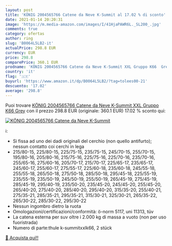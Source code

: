 ```yaml
---
layout: post
title: 'KÖNIG 2004565766 Catene da Neve K-Summit al 17.02 % di sconto'
date: 2021-01-14 20:20:31
image: 'https://m.media-amazon.com/images/I/41HjaPAWR6L._SL200_.jpg'
comments: true
category: ofertas
author: ring
slug: 'B0064L5LB2-it'
actualPrice: 298.8 EUR
currency: EUR
price: 298.8
comparePrice: 360.1 EUR
prodname: 'KÖNIG 2004565766 Catene da Neve K-Summit XXL Gruppo K66  Grey'
country: 'it'
flag: '🇮🇹'
buyurl: 'https://www.amazon.it/dp/B0064L5LB2/?tag=tolees00-21'
descuento: '17.02'
average: '298.8'
---
```


Puoi trovare [KÖNIG 2004565766 Catene da Neve K-Summit XXL Gruppo K66  Grey](https://www.amazon.it/dp/B0064L5LB2/?tag=tolees00-21) con il prezzo 298.8 EUR (originale: 360.1 EUR) 17.02 % sconto qui:

[![KÖNIG 2004565766 Catene da Neve K-Summit](https://m.media-amazon.com/images/I/41HjaPAWR6L._SL200_.jpg)](https://www.amazon.it/dp/B0064L5LB2/?tag=tolees00-21)

ℹ️:

- Si fissa ad uno dei dadi originali del cerchio (non quello antifurto); nessun contatto coi cerchi in lega
- 215/80-15, 225/80-15, 225/75-15, 235/75-15, 245/70-15, 255/70-15, 195/80-16, 205/80-16, 215/75-16, 225/75-16, 225/70-16, 235/70-16, 255/65-16, 275/60-16, 205/70-17, 215/70-17, 225/65-17, 235/65-17, 245/60-17, 255/60-17, 275/55-17, 225/60-18, 235/60-18, 245/55-18, 255/55-18, 265/50-18, 275/50-18, 285/50-18, 295/45-18, 225/55-19, 235/55-19, 235/50-19, 245/50-19, 255/50-19, 265/45-19, 275/45-19, 285/45-19, 295/40-19, 235/50-20, 235/45-20, 245/45-20, 255/45-20, 265/40-20, 275/40-20, 285/40-20, 295/40-20, 315/35-20, 255/40-21, 275/35-21, 285/35-21, 295/35-21, 315/30-21, 325/30-21, 265/35-22, 265/30-22, 285/30-22, 295/30-22
- Nessun ingombro dietro la ruota
- Omologazioni/certificazioni/conformità: ö-norm 5117, uni 11313, tüv
- La catena esterna per suv oltre i 2.000 kg di massa a vuoto (non per uso fuoristrada)
- Numero di parte:thule k-summitxxlk66, 2 stück

[🛒 Acquista qui!!](https://www.amazon.it/dp/B0064L5LB2/?tag=tolees00-21)
